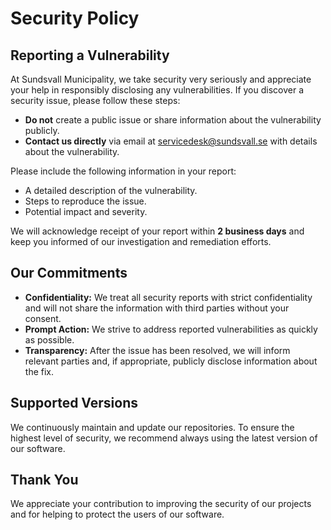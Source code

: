 # Security Policy

## Reporting a Vulnerability

At Sundsvall Municipality, we take security very seriously and appreciate your help in responsibly disclosing any vulnerabilities. If you discover a security issue, please follow these steps:

- **Do not** create a public issue or share information about the vulnerability publicly.
- **Contact us directly** via email at [servicedesk@sundsvall.se](mailto:servicedesk@sundsvall.se) with details about the vulnerability.

Please include the following information in your report:

- A detailed description of the vulnerability.
- Steps to reproduce the issue.
- Potential impact and severity.

We will acknowledge receipt of your report within **2 business days** and keep you informed of our investigation and remediation efforts.

## Our Commitments

- **Confidentiality:** We treat all security reports with strict confidentiality and will not share the information with third parties without your consent.
- **Prompt Action:** We strive to address reported vulnerabilities as quickly as possible.
- **Transparency:** After the issue has been resolved, we will inform relevant parties and, if appropriate, publicly disclose information about the fix.

## Supported Versions

We continuously maintain and update our repositories. To ensure the highest level of security, we recommend always using the latest version of our software.

## Thank You

We appreciate your contribution to improving the security of our projects and for helping to protect the users of our software.
